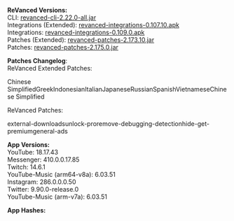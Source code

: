 **ReVanced Versions:**  
CLI: [revanced-cli-2.22.0-all.jar](https://github.com/j-hc/revanced-cli/releases/tag/v2.22.0)  
Integrations (Extended): [revanced-integrations-0.107.10.apk](https://github.com/inotia00/revanced-integrations/releases/tag/v0.107.10)  
Integrations: [revanced-integrations-0.109.0.apk](https://github.com/revanced/revanced-integrations/releases/tag/v0.109.0)  
Patches (Extended): [revanced-patches-2.173.10.jar](https://github.com/inotia00/revanced-patches/releases/tag/v2.173.10)  
Patches: [revanced-patches-2.175.0.jar](https://github.com/revanced/revanced-patches/releases/tag/v2.175.0)  

**Patches Changelog**:   
ReVanced Extended Patches:  

Chinese SimplifiedGreekIndonesianItalianJapaneseRussianSpanishVietnameseChinese Simplified
  
ReVanced Patches:   

external-downloadsunlock-proremove-debugging-detectionhide-get-premiumgeneral-ads
  
**App Versions:**  
YouTube: 18.17.43  
Messenger: 410.0.0.17.85  
Twitch: 14.6.1  
YouTube-Music (arm64-v8a): 6.03.51  
Instagram: 286.0.0.0.50  
Twitter: 9.90.0-release.0  
YouTube-Music (arm-v7a): 6.03.51  

**App Hashes:**  
  
